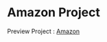# Amazon Project

<p>Preview Project : <a href="https://amzon-frontend-2foh.onrender.com"> Amazon </a> </p>
